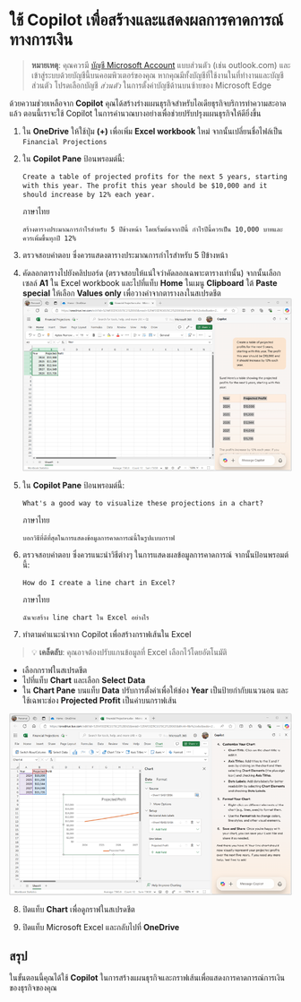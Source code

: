 
# ใช้ Copilot เพื่อสร้างและแสดงผลการคาดการณ์ทางการเงิน

> **หมายเหตุ**: คุณควรมี [บัญชี Microsoft Account](https://signup.live.com) แบบส่วนตัว (เช่น outlook.com) และเข้าสู่ระบบด้วยบัญชีนี้บนคอมพิวเตอร์ของคุณ หากคุณมีทั้งบัญชีที่ใช้งานในที่ทำงานและบัญชีส่วนตัว โปรดเลือกบัญชี *ส่วนตัว* ในการตั้งค่าบัญชีด้านบนซ้ายของ Microsoft Edge

ด้วยความช่วยเหลือจาก **Copilot** คุณได้สร้างร่างแผนธุรกิจสำหรับไอเดียธุรกิจบริการทำความสะอาดแล้ว ตอนนี้เราจะใช้ Copilot ในการคำนวณบางอย่างเพื่อช่วยปรับปรุงแผนธุรกิจให้ดียิ่งขึ้น

1. ใน **OneDrive** ให้ใช้ปุ่ม **(+)** เพื่อเพิ่ม **Excel workbook** ใหม่ จากนั้นเปลี่ยนชื่อไฟล์เป็น `Financial Projections`

2. ใน **Copilot Pane** ป้อนพรอมต์นี้:

   ```prompt
   Create a table of projected profits for the next 5 years, starting with this year. The profit this year should be $10,000 and it should increase by 12% each year.
   ```
    ภาษาไทย
    ```prompt
    สร้างตารางประมาณการกำไรสำหรับ 5 ปีข้างหน้า โดยเริ่มต้นจากปีนี้ กำไรปีนี้ควรเป็น 10,000 บาทและควรเพิ่มขึ้นทุกปี 12%
    ```

3. ตรวจสอบคำตอบ ซึ่งควรแสดงตารางประมาณการกำไรสำหรับ 5 ปีข้างหน้า

4. คัดลอกตารางไปยังคลิปบอร์ด (ตรวจสอบให้แน่ใจว่าคัดลอกเฉพาะตารางเท่านั้น) จากนั้นเลือกเซลล์ **A1** ใน Excel workbook และไปที่แท็บ **Home** ในเมนู **Clipboard** ใต้ **Paste special** ให้เลือก **Values only** เพื่อวางค่าจากตารางลงในสเปรดชีต  
   ![Screenshot of an Excel workbook with Copilot-generated data.](./Media/generated-financials.png)

5. ใน **Copilot Pane** ป้อนพรอมต์นี้:

   ```prompt
   What's a good way to visualize these projections in a chart?
   ```
    ภาษาไทย
    ```prompt
    บอกวิธีที่ดีที่สุดในการแสดงข้อมูลการคาดการณ์นี้ในรูปแบบกราฟ
    ```

6. ตรวจสอบคำตอบ ซึ่งควรแนะนำวิธีต่างๆ ในการแสดงผลข้อมูลการคาดการณ์ จากนั้นป้อนพรอมต์นี้:

   ```prompt
   How do I create a line chart in Excel?
   ```
    ภาษาไทย
    ```prompt
    ฉันจะสร้าง line chart ใน Excel อย่างไร
    ```

7. ทำตามคำแนะนำจาก Copilot เพื่อสร้างกราฟเส้นใน Excel  

> 💡 **เคล็ดลับ**: คุณอาจต้องปรับแกนข้อมูลที่ Excel เลือกไว้โดยอัตโนมัติ  
   - เลือกกราฟในสเปรดชีต  
   - ไปที่แท็บ **Chart** และเลือก **Select Data**  
   - ใน **Chart Pane** บนแท็บ **Data** ปรับการตั้งค่าเพื่อให้ช่อง **Year** เป็นป้ายกำกับแนวนอน และใช้เฉพาะช่อง **Projected Profit** เป็นค่าบนกราฟเส้น  

   ![Screenshot of an Excel workbook with a line chart.](./Media/line-chart.png)

8. ปิดแท็บ **Chart** เพื่อดูกราฟในสเปรดชีต

9. ปิดแท็บ Microsoft Excel และกลับไปที่ **OneDrive**

## สรุป

ในขั้นตอนนี้คุณได้ใช้ **Copilot** ในการสร้างแผนธุรกิจและกราฟเส้นเพื่อแสดงการคาดการณ์การเงินของธุรกิจของคุณ 